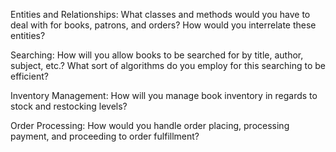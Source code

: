Entities and Relationships: What classes and methods would you have to deal with for books, patrons, and orders? How would you interrelate these entities?

Searching: How will you allow books to be searched for by title, author, subject, etc.? What sort of algorithms do you employ for this searching to be efficient?

Inventory Management: How will you manage book inventory in regards to stock and restocking levels?

Order Processing: How would you handle order placing, processing payment, and proceeding to order fulfillment?